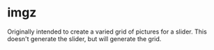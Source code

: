 imgz
====

Originally intended to create a varied grid of pictures for a slider. This doesn't generate the slider, but will generate the grid.

